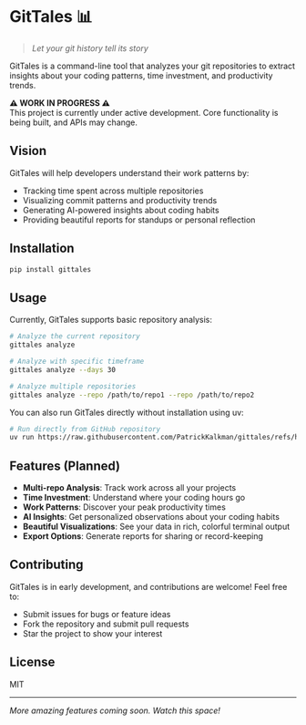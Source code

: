 # GitTales 📊

> _Let your git history tell its story_

GitTales is a command-line tool that analyzes your git repositories to extract insights about your coding patterns, time investment, and productivity trends.

**⚠️ WORK IN PROGRESS ⚠️**  
This project is currently under active development. Core functionality is being built, and APIs may change.

## Vision

GitTales will help developers understand their work patterns by:

- Tracking time spent across multiple repositories
- Visualizing commit patterns and productivity trends
- Generating AI-powered insights about coding habits
- Providing beautiful reports for standups or personal reflection

## Installation

```bash
pip install gittales
```

## Usage

Currently, GitTales supports basic repository analysis:

```bash
# Analyze the current repository
gittales analyze

# Analyze with specific timeframe
gittales analyze --days 30

# Analyze multiple repositories
gittales analyze --repo /path/to/repo1 --repo /path/to/repo2
```

You can also run GitTales directly without installation using uv:

```bash
# Run directly from GitHub repository
uv run https://raw.githubusercontent.com/PatrickKalkman/gittales/refs/heads/master/gtr.py analyze --days 30
```

## Features (Planned)

- **Multi-repo Analysis**: Track work across all your projects
- **Time Investment**: Understand where your coding hours go
- **Work Patterns**: Discover your peak productivity times
- **AI Insights**: Get personalized observations about your coding habits
- **Beautiful Visualizations**: See your data in rich, colorful terminal output
- **Export Options**: Generate reports for sharing or record-keeping

## Contributing

GitTales is in early development, and contributions are welcome! Feel free to:

- Submit issues for bugs or feature ideas
- Fork the repository and submit pull requests
- Star the project to show your interest

## License

MIT

---

_More amazing features coming soon. Watch this space!_